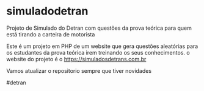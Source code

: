 # simuladodetran
Projeto de Simulado do Detran com questões da prova teórica para quem está tirando a carteira de motorista

Este é um projeto em PHP de um website que gera questões aleatórias para os estudantes da prova teórica irem treinando os seus conhecimentos. o website do projeto é o https://simuladosdetrans.com.br

Vamos atualizar o repositorio sempre que tiver novidades

#detran
